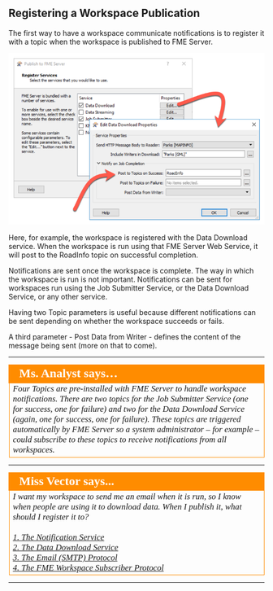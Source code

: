 ## Registering a Workspace Publication ##

The first way to have a workspace communicate notifications is to register it with a topic when the workspace is published to FME Server.

![](./Images/Img4.024.RegisteringWithTopics.png)

Here, for example, the workspace is registered with the Data Download service. When the workspace is run using that FME Server Web Service, it will post to the RoadInfo topic on successful completion. 

Notifications are sent once the workspace is complete. The way in which the workspace is run is not important. Notifications can be sent for workspaces run using the Job Submitter Service, or the Data Download Service, or any other service.

Having two Topic parameters is useful because different notifications can be sent depending on whether the workspace succeeds or fails.

A third parameter - Post Data from Writer - defines the content of the message being sent (more on that to come).

----

<table style="border-spacing: 0px">
<tr>
<td style="vertical-align:middle;background-color:darkorange;border: 2px solid darkorange">
<i class="fa fa-quote-left fa-lg fa-pull-left fa-fw" style="color:white;padding-right: 12px;vertical-align:text-top"></i>
<span style="color:white;font-size:x-large;font-weight: bold;font-family:serif">Ms. Analyst says…</span>
</td>
</tr>

<tr>
<td style="border: 1px solid darkorange">
<span style="font-family:serif; font-style:italic; font-size:larger">
Four Topics are pre-installed with FME Server to handle workspace notifications. There are two topics for the Job
Submitter Service (one for success, one for failure) and two for the Data Download Service (again, one for success, one for failure). These topics are triggered automatically by FME Server so a system administrator – for example – could subscribe to these topics to receive notifications from all workspaces.
</span>
</td>
</tr>
</table>

---

<!--Person X Says Section-->

<table style="border-spacing: 0px">
<tr>
<td style="vertical-align:middle;background-color:darkorange;border: 2px solid darkorange">
<i class="fa fa-quote-left fa-lg fa-pull-left fa-fw" style="color:white;padding-right: 12px;vertical-align:text-top"></i>
<span style="color:white;font-size:x-large;font-weight: bold;font-family:serif">Miss Vector says...</span>
</td>
</tr>

<tr>
<td style="border: 1px solid darkorange">
<span style="font-family:serif; font-style:italic; font-size:larger">
I want my workspace to send me an email when it is run, so I know when people are using it to download data. When I publish it, what should I register it to?
<br><br><a href="http://52.73.3.37/fmedatastreaming/Manual/QAResponse2017.fmw?chapter=24&question=5&answer=1&DestDataset_TEXTLINE=C%3A%5CFMEOutput%5CQAResponse.html">1. The Notification Service</a>
<br><a href="http://52.73.3.37/fmedatastreaming/Manual/QAResponse2017.fmw?chapter=24&question=5&answer=2&DestDataset_TEXTLINE=C%3A%5CFMEOutput%5CQAResponse.html">2. The Data Download Service</a>
<br><a href="http://52.73.3.37/fmedatastreaming/Manual/QAResponse2017.fmw?chapter=24&question=5&answer=3&DestDataset_TEXTLINE=C%3A%5CFMEOutput%5CQAResponse.html">3. The Email (SMTP) Protocol</a>
<br><a href="http://52.73.3.37/fmedatastreaming/Manual/QAResponse2017.fmw?chapter=24&question=5&answer=4&DestDataset_TEXTLINE=C%3A%5CFMEOutput%5CQAResponse.html">4. The FME Workspace Subscriber Protocol</a>
</span>
</td>
</tr>
</table>

---